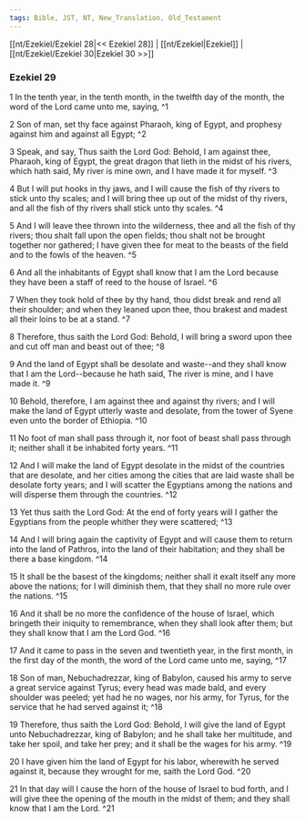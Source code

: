 ```yaml
---
tags: Bible, JST, NT, New_Translation, Old_Testament
---
```


[[nt/Ezekiel/Ezekiel 28|<< Ezekiel 28]] | [[nt/Ezekiel|Ezekiel]] | [[nt/Ezekiel/Ezekiel 30|Ezekiel 30 >>]]

### Ezekiel 29

1 In the tenth year, in the tenth month, in the twelfth day of the month, the word of the Lord came unto me, saying,  ^1

2 Son of man, set thy face against Pharaoh, king of Egypt, and prophesy against him and against all Egypt;  ^2

3 Speak, and say, Thus saith the Lord God: Behold, I am against thee, Pharaoh, king of Egypt, the great dragon that lieth in the midst of his rivers, which hath said, My river is mine own, and I have made it for myself.  ^3

4 But I will put hooks in thy jaws, and I will cause the fish of thy rivers to stick unto thy scales; and I will bring thee up out of the midst of thy rivers, and all the fish of thy rivers shall stick unto thy scales.  ^4

5 And I will leave thee thrown into the wilderness, thee and all the fish of thy rivers; thou shalt fall upon the open fields; thou shalt not be brought together nor gathered; I have given thee for meat to the beasts of the field and to the fowls of the heaven.  ^5

6 And all the inhabitants of Egypt shall know that I am the Lord because they have been a staff of reed to the house of Israel.  ^6

7 When they took hold of thee by thy hand, thou didst break and rend all their shoulder; and when they leaned upon thee, thou brakest and madest all their loins to be at a stand.  ^7

8 Therefore, thus saith the Lord God: Behold, I will bring a sword upon thee and cut off man and beast out of thee;  ^8

9 And the land of Egypt shall be desolate and waste\--and they shall know that I am the Lord\--because he hath said, The river is mine, and I have made it.  ^9

10 Behold, therefore, I am against thee and against thy rivers; and I will make the land of Egypt utterly waste and desolate, from the tower of Syene even unto the border of Ethiopia.  ^10

11 No foot of man shall pass through it, nor foot of beast shall pass through it; neither shall it be inhabited forty years.  ^11

12 And I will make the land of Egypt desolate in the midst of the countries that are desolate, and her cities among the cities that are laid waste shall be desolate forty years; and I will scatter the Egyptians among the nations and will disperse them through the countries.  ^12

13 Yet thus saith the Lord God: At the end of forty years will I gather the Egyptians from the people whither they were scattered;  ^13

14 And I will bring again the captivity of Egypt and will cause them to return into the land of Pathros, into the land of their habitation; and they shall be there a base kingdom.  ^14

15 It shall be the basest of the kingdoms; neither shall it exalt itself any more above the nations; for I will diminish them, that they shall no more rule over the nations.  ^15

16 And it shall be no more the confidence of the house of Israel, which bringeth their iniquity to remembrance, when they shall look after them; but they shall know that I am the Lord God.  ^16

17 And it came to pass in the seven and twentieth year, in the first month, in the first day of the month, the word of the Lord came unto me, saying,  ^17

18 Son of man, Nebuchadrezzar, king of Babylon, caused his army to serve a great service against Tyrus; every head was made bald, and every shoulder was peeled; yet had he no wages, nor his army, for Tyrus, for the service that he had served against it;  ^18

19 Therefore, thus saith the Lord God: Behold, I will give the land of Egypt unto Nebuchadrezzar, king of Babylon; and he shall take her multitude, and take her spoil, and take her prey; and it shall be the wages for his army.  ^19

20 I have given him the land of Egypt for his labor, wherewith he served against it, because they wrought for me, saith the Lord God.  ^20

21 In that day will I cause the horn of the house of Israel to bud forth, and I will give thee the opening of the mouth in the midst of them; and they shall know that I am the Lord.  ^21

 
